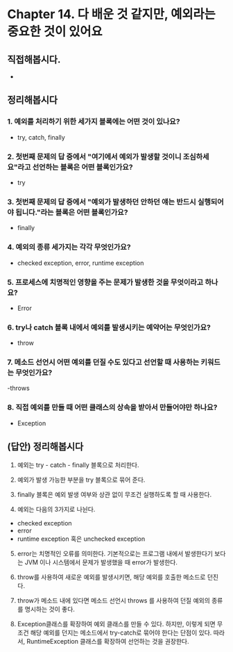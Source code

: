 # Chapter 14. 다 배운 것 같지만, 예외라는 중요한 것이 있어요
## 직접해봅시다.
- 


## 정리해봅시다
### 1. 예외를 처리하기 위한 세가지 블록에는 어떤 것이 있나요?
- try, catch, finally

### 2. 첫번째 문제의 답 중에서 "여기에서 예외가 발생할 것이니 조심하세요"라고 선언하는 블록은 어떤 블록인가요?
- try

### 3. 첫번째 문제의 답 중에서 "예외가 발생하던 안하던 얘는 반드시 실행되어야 됩니다."라는 블록은 어떤 블록인가요?
- finally

### 4. 예외의 종류 세가지는 각각 무엇인가요?
- checked exception, error, runtime exception

### 5. 프로세스에 치명적인 영향을 주는 문제가 발생한 것을 무엇이라고 하나요?
- Error

### 6. try나 catch 블록 내에서 예외를 발생시키는 예약어는 무엇인가요?
- throw

### 7. 메소드 선언시 어떤 예외를 던질 수도 있다고 선언할 때 사용하는 키워드는 무엇인가요?
-throws

### 8. 직접 예외를 만들 때 어떤 클래스의 상속을 받아서 만들어야만 하나요?
- Exception


## (답안) 정리해봅시다
1. 예외는 try - catch - finally 블록으로 처리한다.

2. 예외가 발생 가능한 부분을 try 블록으로 묶어 준다.

3. finally 블록은 예외 발생 여부와 상관 없이 무조건 실행하도록 할 때 사용한다.

4. 예외는 다음의 3가지로 나뉜다.
- checked exception
- error
- runtime exception 혹은 unchecked exception

5. error는 치명적인 오류를 의미한다. 기본적으로는 프로그램 내에서 발생한다기 보다는 JVM 이나 시스템에서 문제가 발생했을 때 error가 발생한다.

6. throw를 사용하여 새로운 예외를 발생시키면, 해당 예외를 호출한 메소드로 던진다.

7. throw가 메소드 내에 있다면 메소드 선언시 throws 를 사용하여 던질 예외의 종류를 명시하는 것이 좋다.

8. Exception클래스를 확장하여 예외 클래스를 만들 수 있다.
하지만, 이렇게 되면 무조건 해당 예외를 던지는 메소드에서 try-catch로 묶어야 한다는 단점이 있다.
따라서, RuntimeException 클래스를 확장하여 선언하는 것을 권장한다.